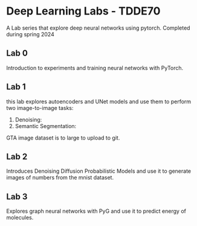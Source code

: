 # Deep Learning Labs - TDDE70

A Lab series that explore deep neural networks using pytorch. Completed during spring 2024

## Lab 0

Introduction to experiments and training neural networks with PyTorch.

## Lab 1

this lab explores autoencoders and UNet models and use them to perform two image-to-image tasks:

1. Denoising:
2. Semantic Segmentation:

GTA image dataset is to large to upload to git. 

## Lab 2

Introduces Denoising Diffusion Probabilistic Models and use it to generate images of numbers from the mnist dataset.

## Lab 3

Explores graph neural networks with PyG and use it to predict energy of molecules. 